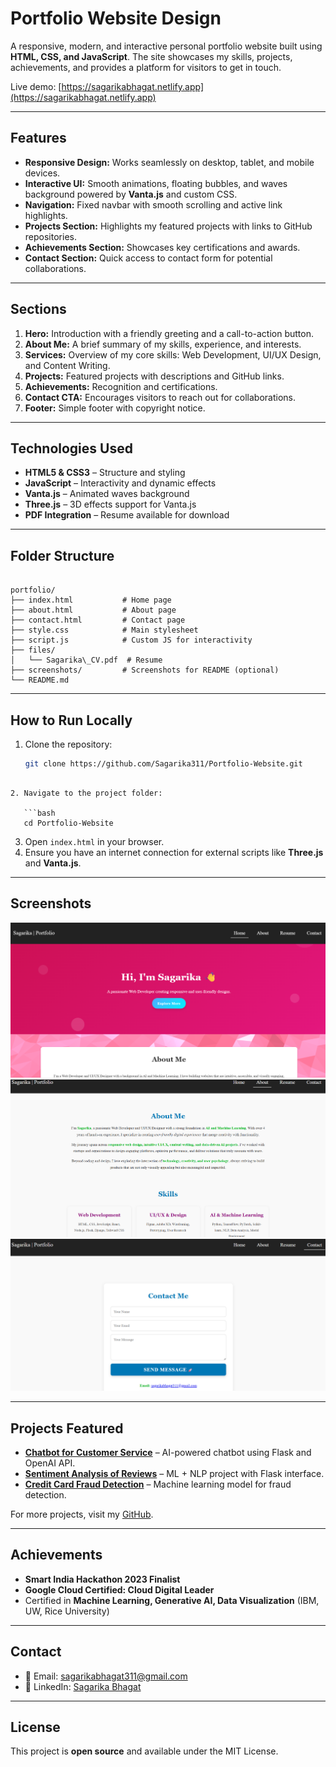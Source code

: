 # Portfolio Website Design

A responsive, modern, and interactive personal portfolio website built using **HTML, CSS, and JavaScript**. The site showcases my skills, projects, achievements, and provides a platform for visitors to get in touch.  

Live demo: [https://sagarikabhagat.netlify.app](https://sagarikabhagat.netlify.app)

---

## Features

- **Responsive Design:** Works seamlessly on desktop, tablet, and mobile devices.  
- **Interactive UI:** Smooth animations, floating bubbles, and waves background powered by **Vanta.js** and custom CSS.  
- **Navigation:** Fixed navbar with smooth scrolling and active link highlights.  
- **Projects Section:** Highlights my featured projects with links to GitHub repositories.  
- **Achievements Section:** Showcases key certifications and awards.  
- **Contact Section:** Quick access to contact form for potential collaborations.  

---

## Sections

1. **Hero:** Introduction with a friendly greeting and a call-to-action button.  
2. **About Me:** A brief summary of my skills, experience, and interests.  
3. **Services:** Overview of my core skills: Web Development, UI/UX Design, and Content Writing.  
4. **Projects:** Featured projects with descriptions and GitHub links.  
5. **Achievements:** Recognition and certifications.  
6. **Contact CTA:** Encourages visitors to reach out for collaborations.  
7. **Footer:** Simple footer with copyright notice.

---

## Technologies Used

- **HTML5 & CSS3** – Structure and styling  
- **JavaScript** – Interactivity and dynamic effects  
- **Vanta.js** – Animated waves background  
- **Three.js** – 3D effects support for Vanta.js  
- **PDF Integration** – Resume available for download  

---

## Folder Structure

```

portfolio/
├── index.html           # Home page
├── about.html           # About page
├── contact.html         # Contact page
├── style.css            # Main stylesheet
├── script.js            # Custom JS for interactivity
├── files/
│   └── Sagarika\_CV.pdf  # Resume
├── screenshots/         # Screenshots for README (optional)
└── README.md

````

---

## How to Run Locally

1. Clone the repository:
   ```bash
   git clone https://github.com/Sagarika311/Portfolio-Website.git
```

2. Navigate to the project folder:

   ```bash
   cd Portfolio-Website
   ```
3. Open `index.html` in your browser.
4. Ensure you have an internet connection for external scripts like **Three.js** and **Vanta.js**.

--- 

## Screenshots

![Homepage](screenshots/homepage.png)
![About Page](screenshots/aboutpage.png)
![Contact Page](screenshots/contactpage.png)

---

## Projects Featured

* **[Chatbot for Customer Service](https://github.com/Sagarika311/Chatbot-for-Customer-Service)** – AI-powered chatbot using Flask and OpenAI API.
* **[Sentiment Analysis of Reviews](https://github.com/Sagarika311/Sentiment-Analysis-of-Product-Reviews)** – ML + NLP project with Flask interface.
* **[Credit Card Fraud Detection](https://github.com/Sagarika311/Credit-Card-Fraud-Detection-using-ML)** – Machine learning model for fraud detection.

For more projects, visit my [GitHub](https://github.com/Sagarika311).

---

## Achievements

* **Smart India Hackathon 2023 Finalist**
* **Google Cloud Certified: Cloud Digital Leader**
* Certified in **Machine Learning, Generative AI, Data Visualization** (IBM, UW, Rice University)

---

## Contact

* 📧 Email: [sagarikabhagat311@gmail.com](mailto:sagarikabhagat311@gmail.com)
* 🔗 LinkedIn: [Sagarika Bhagat](https://linkedin.com/in/sagarika-bhagat)

---

## License

This project is **open source** and available under the MIT License.

```
